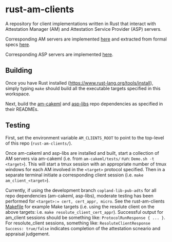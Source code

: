 # rust-am-clients
A repository for client implementations written in Rust that interact with Attestation Manager (AM) and Attestation Service Provider (ASP) servers.

Corresponding AM servers are implemented [here](https://github.com/ku-sldg/am-cakeml) and extracted from formal specs [here](https://github.com/ku-sldg/copland-avm).

Corresponding ASP servers are implemented [here](https://github.com/ku-sldg/asp-libs).


## Building

Once you have Rust installed (https://www.rust-lang.org/tools/install), simply typing `make` should build all the executable targets specified in this workspace.

Next, build the [am-cakeml](https://github.com/ku-sldg/am-cakeml) and [asp-libs](https://github.com/ku-sldg/asp-libs) repo dependencies as specified in their READMEs.

## Testing

First, set the environment variable `AM_CLIENTS_ROOT` to point to the top-level of this repo (`rust-am-clients/`).

Once am-cakeml and asp-libs are installed and built, start a collection of AM servers via am-cakeml (i.e. from `am-cakeml/tests/` run:  `Demo.sh -t <target>`).  This will start a tmux session with an appropriate number of tmux windows for each AM involved in the `<target>` protocol specified.  Then in a separate terminal initiate a corresponding client session (i.e. `make am_client_<target>`).  

Currently, if using the development branch `copland-lib-pub-adts` for all repo dependencies (am-cakeml, asp-libs), moderate testing has been performed for `<target>:= cert, cert_appr, micro`.  See the rust-am-clients [Makefile](https://github.com/ku-sldg/rust-am-clients/blob/main/Makefile) for example Make targets (i.e. using the resolute client on the above targets:  i.e. `make resolute_client_cert_appr`).  Successful output for am_client sessions should be something like:  `ProtocolRunResponse { ... }`.  For resolute_client sessions, something like:  `ResoluteClientResponse Success: true/false` indicates completion of the attestation scneario and appraisal judgement.